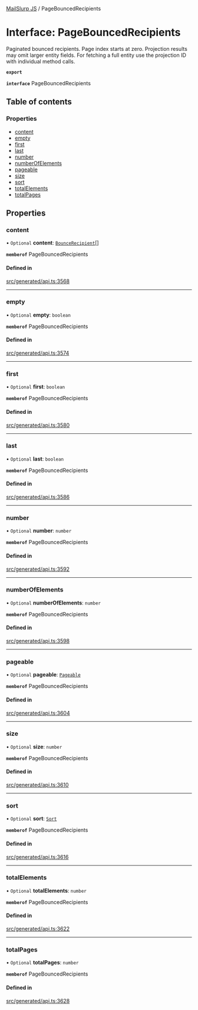 [MailSlurp JS](../README.md) / PageBouncedRecipients

# Interface: PageBouncedRecipients

Paginated bounced recipients. Page index starts at zero. Projection results may omit larger entity fields. For fetching a full entity use the projection ID with individual method calls.

**`export`**

**`interface`** PageBouncedRecipients

## Table of contents

### Properties

- [content](PageBouncedRecipients.md#content)
- [empty](PageBouncedRecipients.md#empty)
- [first](PageBouncedRecipients.md#first)
- [last](PageBouncedRecipients.md#last)
- [number](PageBouncedRecipients.md#number)
- [numberOfElements](PageBouncedRecipients.md#numberofelements)
- [pageable](PageBouncedRecipients.md#pageable)
- [size](PageBouncedRecipients.md#size)
- [sort](PageBouncedRecipients.md#sort)
- [totalElements](PageBouncedRecipients.md#totalelements)
- [totalPages](PageBouncedRecipients.md#totalpages)

## Properties

### content

• `Optional` **content**: [`BounceRecipient`](BounceRecipient.md)[]

**`memberof`** PageBouncedRecipients

#### Defined in

[src/generated/api.ts:3568](https://github.com/mailslurp/mailslurp-client/blob/6534d6f/src/generated/api.ts#L3568)

___

### empty

• `Optional` **empty**: `boolean`

**`memberof`** PageBouncedRecipients

#### Defined in

[src/generated/api.ts:3574](https://github.com/mailslurp/mailslurp-client/blob/6534d6f/src/generated/api.ts#L3574)

___

### first

• `Optional` **first**: `boolean`

**`memberof`** PageBouncedRecipients

#### Defined in

[src/generated/api.ts:3580](https://github.com/mailslurp/mailslurp-client/blob/6534d6f/src/generated/api.ts#L3580)

___

### last

• `Optional` **last**: `boolean`

**`memberof`** PageBouncedRecipients

#### Defined in

[src/generated/api.ts:3586](https://github.com/mailslurp/mailslurp-client/blob/6534d6f/src/generated/api.ts#L3586)

___

### number

• `Optional` **number**: `number`

**`memberof`** PageBouncedRecipients

#### Defined in

[src/generated/api.ts:3592](https://github.com/mailslurp/mailslurp-client/blob/6534d6f/src/generated/api.ts#L3592)

___

### numberOfElements

• `Optional` **numberOfElements**: `number`

**`memberof`** PageBouncedRecipients

#### Defined in

[src/generated/api.ts:3598](https://github.com/mailslurp/mailslurp-client/blob/6534d6f/src/generated/api.ts#L3598)

___

### pageable

• `Optional` **pageable**: [`Pageable`](Pageable.md)

**`memberof`** PageBouncedRecipients

#### Defined in

[src/generated/api.ts:3604](https://github.com/mailslurp/mailslurp-client/blob/6534d6f/src/generated/api.ts#L3604)

___

### size

• `Optional` **size**: `number`

**`memberof`** PageBouncedRecipients

#### Defined in

[src/generated/api.ts:3610](https://github.com/mailslurp/mailslurp-client/blob/6534d6f/src/generated/api.ts#L3610)

___

### sort

• `Optional` **sort**: [`Sort`](Sort.md)

**`memberof`** PageBouncedRecipients

#### Defined in

[src/generated/api.ts:3616](https://github.com/mailslurp/mailslurp-client/blob/6534d6f/src/generated/api.ts#L3616)

___

### totalElements

• `Optional` **totalElements**: `number`

**`memberof`** PageBouncedRecipients

#### Defined in

[src/generated/api.ts:3622](https://github.com/mailslurp/mailslurp-client/blob/6534d6f/src/generated/api.ts#L3622)

___

### totalPages

• `Optional` **totalPages**: `number`

**`memberof`** PageBouncedRecipients

#### Defined in

[src/generated/api.ts:3628](https://github.com/mailslurp/mailslurp-client/blob/6534d6f/src/generated/api.ts#L3628)
